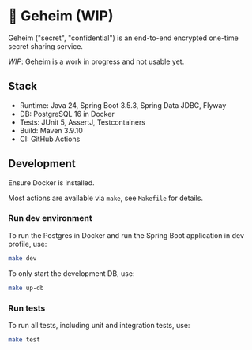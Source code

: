 # 🤫 Geheim (WIP)

Geheim ("secret", "confidential") is an end-to-end encrypted one-time secret sharing service.

*WIP*: Geheim is a work in progress and not usable yet.

## Stack
- Runtime: Java 24, Spring Boot 3.5.3, Spring Data JDBC, Flyway
- DB: PostgreSQL 16 in Docker
- Tests: JUnit 5, AssertJ, Testcontainers
- Build: Maven 3.9.10
- CI: GitHub Actions

## Development
Ensure Docker is installed.

Most actions are available via `make`, see `Makefile` for details.

### Run dev environment
To run the Postgres in Docker and run the Spring Boot application in dev profile, use:
```bash
make dev
```

To only start the development DB, use:
```bash
make up-db
```

### Run tests
To run all tests, including unit and integration tests, use:
```bash
make test
```